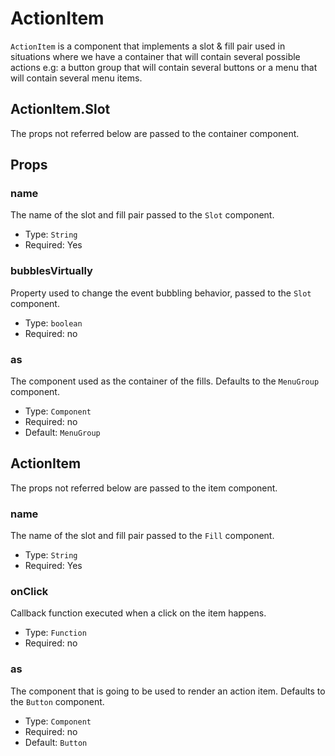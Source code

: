 # ActionItem

`ActionItem` is a component that implements a slot & fill pair used in situations where we have a container that will contain several possible actions e.g: a button group that will contain several buttons or a menu that will contain several menu items.

## ActionItem.Slot

The props not referred below are passed to the container component.

## Props

### name

The name of the slot and fill pair passed to the `Slot` component.

-   Type: `String`
-   Required: Yes

### bubblesVirtually

Property used to change the event bubbling behavior, passed to the `Slot` component.

-   Type: `boolean`
-   Required: no

### as

The component used as the container of the fills. Defaults to the `MenuGroup` component.

-   Type: `Component`
-   Required: no
-   Default: `MenuGroup`

## ActionItem

The props not referred below are passed to the item component.

### name

The name of the slot and fill pair passed to the `Fill` component.

-   Type: `String`
-   Required: Yes

### onClick

Callback function executed when a click on the item happens.

-   Type: `Function`
-   Required: no

### as

The component that is going to be used to render an action item. Defaults to the `Button` component.

-   Type: `Component`
-   Required: no
-   Default: `Button`
